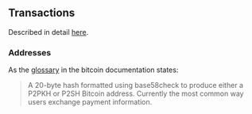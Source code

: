 ## Transactions

Described in detail [here](https://developer.bitcoin.org/devguide/transactions.html).

### Addresses

As the [glossary](https://developer.bitcoin.org/glossary.html#term-Address) in the bitcoin documentation states:

> A 20-byte hash formatted using base58check to produce either a P2PKH or P2SH Bitcoin address.
> Currently the most common way users exchange payment information.
